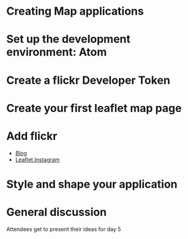 # Creating Map applications

# Set up the development environment: Atom

# Create a flickr Developer Token

# Create your first leaflet map page

# Add flickr

- [Blog](http://blog.thematicmapping.org/2014/06/showing-instagram-photos-and-videos-on.html)
- [Leaflet.Instagram](https://github.com/turban/Leaflet.Instagram)

# Style and shape your application

# General discussion

Attendees get to present their ideas for day 5

